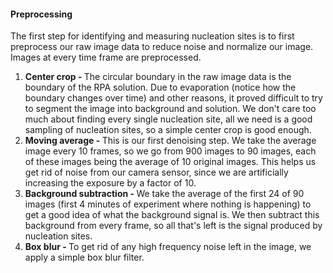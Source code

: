 #### Preprocessing

The first step for identifying and measuring nucleation sites is to first preprocess our raw image data to reduce noise and normalize our image. Images at every time frame are preprocessed.

<ol>
<li><strong>Center crop - </strong>The circular boundary in the raw image data is the boundary of the RPA solution. Due to evaporation (notice how the boundary changes over time) and other reasons, it proved difficult to try to segment the image into background and solution. We don't care too much about finding every single nucleation site, all we need is a good sampling of nucleation sites, so a simple center crop is good enough.</li>
<li><strong>Moving average - </strong>This is our first denoising step. We take the average image every 10 frames, so we go from 900 images to 90 images, each of these images being the average of 10 original images. This helps us get rid of noise from our camera sensor, since we are artificially increasing the exposure by a factor of 10.</li>
<li><strong>Background subtraction - </strong>We take the average of the first 24 of 90 images (first 4 minutes of experiment where nothing is happening) to get a good idea of what the background signal is. We then subtract this background from every frame, so all that's left is the signal produced by nucleation sites.</li>
<li><strong>Box blur - </strong>To get rid of any high frequency noise left in the image, we apply a simple box blur filter.</li>
</ol>